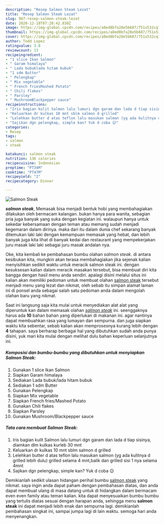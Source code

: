 ```yaml
---
description: "Resep Salmon Steak Lezat"
title: "Resep Salmon Steak Lezat"
slug: 967-resep-salmon-steak-lezat
date: 2020-12-18T07:28:42.830Z
image: https://img-global.cpcdn.com/recipes/a8ed8bfa28e5b687/751x532cq70/salmon-steak-foto-resep-utama.jpg
thumbnail: https://img-global.cpcdn.com/recipes/a8ed8bfa28e5b687/751x532cq70/salmon-steak-foto-resep-utama.jpg
cover: https://img-global.cpcdn.com/recipes/a8ed8bfa28e5b687/751x532cq70/salmon-steak-foto-resep-utama.jpg
author: Todd Lopez
ratingvalue: 3.8
reviewcount: 13
recipeingredient:
- "1 slice Ikan Salmon"
- " Garam himalaya"
- " Lada bubuklada hitam bubuk"
- "1 sdm Butter"
- " Pelengkap"
- " Mix vegetable"
- " French friesMashed Potato"
- " Chili flakes"
- " Parsley"
- " MushroomBlackpepper sauce"
recipeinstructions:
- "Iris bagian kulit Salmon lalu lumuri dgn garam dan lada d tiap sisinya, diamkan dlm kulkas kurleb 30 mnt"
- "Keluarkan dr kulkas 10 mnt sblm salmon d grilled"
- "Lelehkan butter d atas teflon lalu masukan salmon (yg ada kulitnya d grilled lebih dulu) grilled selama 4 mnt,balik dan grilled sisi 1 nya selama 4mnt"
- "Sajikan dgn pelengkap, simple kan? Yuk d coba 😉"
categories:
- Resep
tags:
- salmon
- steak

katakunci: salmon steak 
nutrition: 136 calories
recipecuisine: Indonesian
preptime: "PT34M"
cooktime: "PT47M"
recipeyield: "2"
recipecategory: Dinner

---
```



![Salmon Steak](https://img-global.cpcdn.com/recipes/a8ed8bfa28e5b687/751x532cq70/salmon-steak-foto-resep-utama.jpg)

<b><i>salmon steak</i></b>, Memasak bisa menjadi bentuk hobi yang membahagiakan dilakukan oleh bermacam kalangan. bukan hanya para wanita, sebagian pria juga banyak yang suka dengan kegiatan ini. walaupun hanya untuk sekedar kebersamaan dengan teman atau memang sudah menjadi kegemaran dalam dirinya. maka dari itu dalam dunia chef sekarang banyak ditemukan laki laki dengan kemampuan memasak yang hebat, dan lebih banyak juga kita lihat di banyak kedai dan restaurant yang mempekerjakan juru masak laki laki sebagai juru masak andalan nya.



Oke, kita kembali ke pembahasan bumbu olahan <i>salmon steak</i>. di antara kesibukan kita, mungkin akan terasa membahagiakan jika sejenak kalian menyisihkan sedikit waktu untuk meracik salmon steak ini. dengan kesuksesan kalian dalam meracik masakan tersebut, bisa membuat diri kita bangga dengan hasil menu anda sendiri. apalagi disini melalui situs ini kalian akan memiliki pedoman untuk membuat olahan <u>salmon steak</u> tersebut menjadi menu yang lezat dan nikmat, oleh sebab itu simpan alamat laman ini di ponsel anda sebagai salah satu pedoman anda dalam mengolah olahan baru yang nikmat.


Saat ini langsung saja kita mulai untuk menyediakan alat alat yang diperuntuk kan dalam memasak olahan <u><i>salmon steak</i></u> ini. seenggaknya harus ada <b>10</b> bahan bahan yang diperlukan di makanan ini. agar nantinya dapat membuahkan rasa yang lumayan dan sempurna. dan juga siapkan waktu kita sebentar, sebab kalian akan memprosesnya kurang lebih dengan <b>4</b> tahapan. saya berharap berbagai hal yang dibutuhkan sudah anda punya disini, yuk mari kita mulai dengan melihat dulu bahan keperluan selanjutnya ini.

<!--inarticleads1-->

##### Komposisi dan bumbu-bumbu yang dibutuhkan untuk menyiapkan Salmon Steak:

1. Gunakan 1 slice Ikan Salmon
1. Siapkan  Garam himalaya
1. Sediakan  Lada bubuk/lada hitam bubuk
1. Sediakan 1 sdm Butter
1. Gunakan  Pelengkap
1. Siapkan  Mix vegetable
1. Siapkan  French fries/Mashed Potato
1. Gunakan  Chili flakes
1. Siapkan  Parsley
1. Gunakan  Mushroom/Blackpepper sauce




<!--inarticleads2-->

##### Tata cara membuat Salmon Steak:

1. Iris bagian kulit Salmon lalu lumuri dgn garam dan lada d tiap sisinya, diamkan dlm kulkas kurleb 30 mnt
1. Keluarkan dr kulkas 10 mnt sblm salmon d grilled
1. Lelehkan butter d atas teflon lalu masukan salmon (yg ada kulitnya d grilled lebih dulu) grilled selama 4 mnt,balik dan grilled sisi 1 nya selama 4mnt
1. Sajikan dgn pelengkap, simple kan? Yuk d coba 😉




Demikianlah sedikit ulasan hidangan perihal bumbu <u>salmon steak</u> yang nikmat. saya ingin anda dapat paham dengan pembahasan diatas, dan anda dapat membuat ulang di masa datang untuk di hidangkan dalam bermacam even even family atau teman kalian. kita dapat menyesuaikan bumbu bumbu yang tertulis diatas sesuai dengan harapan anda, sehingga menu <b>salmon steak</b> ini dapat menjadi lebih enak dan sempurna lagi. demikianlah pembahasan singkat ini, sampai jumpa lagi di lain waktu. semoga hari anda menyenangkan.

